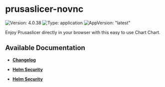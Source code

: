 # prusaslicer-novnc

![Version: 4.0.38](https://img.shields.io/badge/Version-4.0.38-informational?style=flat-square) ![Type: application](https://img.shields.io/badge/Type-application-informational?style=flat-square) ![AppVersion: "latest"](https://img.shields.io/badge/AppVersion-"latest"-informational?style=flat-square)

Enjoy Prusaslicer directly in your browser with this easy to use Chart Chart.

## Available Documentation

- [**Changelog**](CHANGELOG)

- [**Helm Security**](container-security)

- [**Helm Security**](helm-security)

